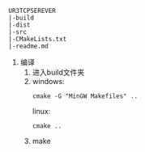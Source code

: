 ```
UR3TCPSEREVER
|-build
|-dist
|-src
|-CMakeLists.txt
|-readme.md
```

1. 编译
    1. 进入build文件夹
    2. windows:
        ```
        cmake -G "MinGW Makefiles" ..
        ```
       linux:
        ```
        cmake ..
        ```
    3. make
